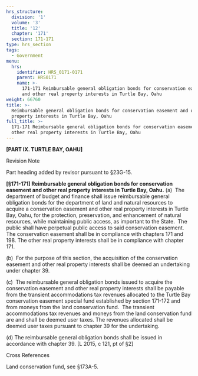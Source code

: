 ```yaml
---
hrs_structure:
  division: '1'
  volume: '3'
  title: '12'
  chapter: '171'
  section: 171-171
type: hrs_section
tags:
  - Government
menu:
  hrs:
    identifier: HRS_0171-0171
    parent: HRS0171
    name: >-
      171-171 Reimbursable general obligation bonds for conservation easement
      and other real property interests in Turtle Bay, Oahu
weight: 66760
title: >-
  Reimbursable general obligation bonds for conservation easement and other real
  property interests in Turtle Bay, Oahu
full_title: >-
  171-171 Reimbursable general obligation bonds for conservation easement and
  other real property interests in Turtle Bay, Oahu
---
```

**[PART IX. TURTLE BAY, OAHU]**

Revision Note

Part heading added by revisor pursuant to §23G-15.

**[§171-171] Reimbursable general obligation bonds for conservation easement and other real property interests in Turtle Bay, Oahu.** (a)  The department of budget and finance shall issue reimbursable general obligation bonds for the department of land and natural resources to acquire a conservation easement and other real property interests in Turtle Bay, Oahu, for the protection, preservation, and enhancement of natural resources, while maintaining public access, as important to the State.  The public shall have perpetual public access to said conservation easement.  The conservation easement shall be in compliance with chapters 171 and 198\. The other real property interests shall be in compliance with chapter 171.

(b)  For the purpose of this section, the acquisition of the conservation easement and other real property interests shall be deemed an undertaking under chapter 39.

(c)  The reimbursable general obligation bonds issued to acquire the conservation easement and other real property interests shall be payable from the transient accommodations tax revenues allocated to the Turtle Bay conservation easement special fund established by section 171-172 and from moneys from the land conservation fund.  The transient accommodations tax revenues and moneys from the land conservation fund are and shall be deemed user taxes. The revenues allocated shall be deemed user taxes pursuant to chapter 39 for the undertaking.

(d) The reimbursable general obligation bonds shall be issued in accordance with chapter 39\. [L 2015, c 121, pt of §2]

Cross References

Land conservation fund, see §173A-5.
